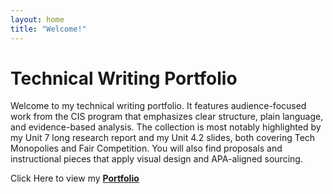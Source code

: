```yaml
---
layout: home
title: "Welcome!"
---
```


# Technical Writing Portfolio

Welcome to my technical writing portfolio. It features audience-focused work from the CIS program that emphasizes clear structure, plain language, and evidence-based analysis. The collection is most notably highlighted by my Unit 7 long research report and my Unit 4.2 slides, both covering Tech Monopolies and Fair Competition. You will also find proposals and instructional pieces that apply visual design and APA-aligned sourcing.

Click Here to view my **[Portfolio](./portfolio)** 
